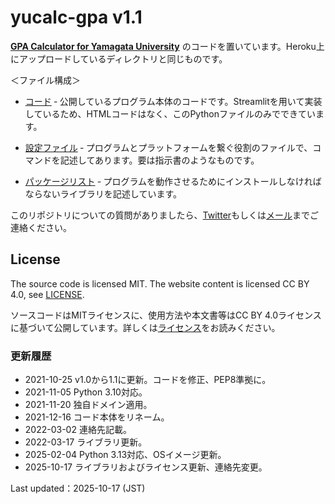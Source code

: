 # yucalc-gpa v1.1

[**GPA Calculator for Yamagata University**](https://calc.remh.dev/) のコードを置いています。Heroku上にアップロードしているディレクトリと同じものです。

＜ファイル構成＞

* [コード](GPACalculator.py) &dash; 公開しているプログラム本体のコードです。Streamlitを用いて実装しているため、HTMLコードはなく、このPythonファイルのみでできています。

* [設定ファイル](Procfile) &dash; プログラムとプラットフォームを繋ぐ役割のファイルで、コマンドを記述してあります。要は指示書のようなものです。

* [パッケージリスト](requirements.txt) &dash; プログラムを動作させるためにインストールしなければならないライブラリを記述しています。

このリポジトリについての質問がありましたら、[Twitter](https://www.x.com/4voltex/)もしくは[メール](<mailto:postmaster@remh.dev>)までご連絡ください。

## License

The source code is licensed MIT. The website content is licensed CC BY 4.0, see [LICENSE](LICENSE.txt).

ソースコードはMITライセンスに、使用方法や本文書等はCC BY 4.0ライセンスに基づいて公開しています。詳しくは[ライセンス](LICENSE.txt)をお読みください。

### 更新履歴

* 2021-10-25 v1.0から1.1に更新。コードを修正、PEP8準拠に。
* 2021-11-05 Python 3.10対応。
* 2021-11-20 独自ドメイン適用。
* 2021-12-16 コード本体をリネーム。
* 2022-03-02 連絡先記載。
* 2022-03-17 ライブラリ更新。
* 2025-02-04 Python 3.13対応、OSイメージ更新。
* 2025-10-17 ライブラリおよびライセンス更新、連絡先変更。

Last updated：2025-10-17 (JST)
